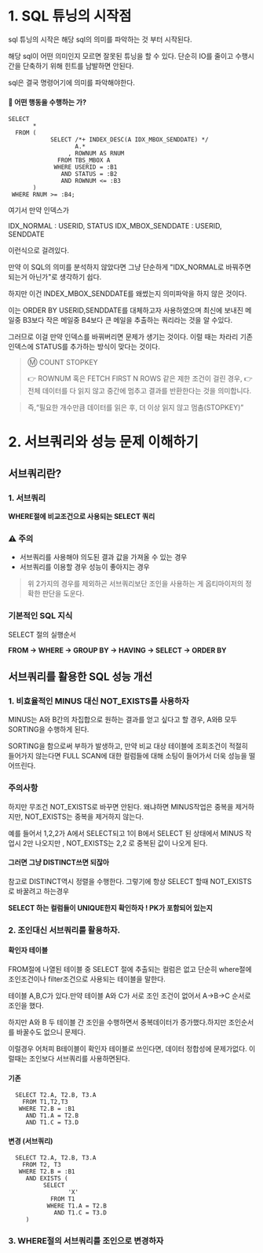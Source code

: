 # 1. SQL 튜닝의 시작점 

sql 튜닝의 시작은 해당 sql의 의미를 파악하는 것 부터 시작된다.

해당 sql이 어떤 의미인지 모르면 잘못된 튜닝을 할 수 있다. 단순히 IO를 줄이고 수행시간을 단축하기 위해 힌트를 남발하면 안된다.

sql은 결국 명령어기에 의미를 파악해야한다.

#### 🚩 어떤 행동을 수행하는 가?

```oracle
SELECT 
       *
  FROM (
            SELECT /*+ INDEX_DESC(A IDX_MBOX_SENDDATE) */
                   A.*
                 , ROWNUM AS RNUM
              FROM TBS_MBOX A 
             WHERE USERID = :B1
               AND STATUS = :B2
               AND ROWNUM <= :B3
       )
 WHERE RNUM >= :B4;
```

여기서 만약 인덱스가 

IDX_NORMAL : USERID, STATUS 
IDX_MBOX_SENDDATE : USERID, SENDDATE 

이런식으로 걸려있다.

만약 이 SQL의 의미를 분석하지 않았다면 그냥 단순하게 "IDX_NORMAL로 바꿔주면 되는거 아닌가"로 생각하기 쉽다.

하지만 이건 INDEX_MBOX_SENDDATE를 왜썼는지 의미파악을 하지 않은 것이다.

이는 ORDER BY USERID,SENDDATE를 대체하고자 사용하였으며 최신에 보내진 메일중 B3보다 작은 메일중 B4보다 큰 메일을 추출하는 쿼리라는 것을 알 수있다.

그러므로 이걸 만약 인덱스를 바꿔버리면 문제가 생기는 것이다.
이럴 때는 차라리 기존 인덱스에 STATUS를 추가하는 방식이 맞다는 것이다.

> Ⓜ️ COUNT STOPKEY 
>
> 👉 ROWNUM 혹은 FETCH FIRST N ROWS 같은 제한 조건이 걸린 경우,
> 👉 전체 데이터를 다 읽지 않고 중간에 멈추고 결과를 반환한다는 것을 의미합니다.

> 즉,“필요한 개수만큼 데이터를 읽은 후, 더 이상 읽지 않고 멈춤(STOPKEY)”

# 2. 서브쿼리와 성능 문제 이해하기

## 서브쿼리란?

### 1. 서브쿼리

**WHERE절에 비교조건으로 사용되는 SELECT 쿼리**

### ⚠️ 주의

- 서브쿼리를 사용해야 의도된 결과 값을 가져올 수 있는 경우
- 서브쿼리를 이용할 경우 성능이 좋아지는 경우

>위 2가지의 경우를 제외하곤 서브쿼리보단 조인을 사용하는 게 옵티마이저의 정확한 판단을 도운다.

### 기본적인 SQL 지식 

SELECT 절의 실행순서

**FROM -> WHERE -> GROUP BY -> HAVING -> SELECT -> ORDER BY**

## 서브쿼리를 활용한 SQL 성능 개선

### 1. 비효율적인 MINUS 대신 NOT_EXISTS를 사용하자

MINUS는 A와 B간의 차집합으로 원하는 결과를 얻고 싶다고 할 경우, A와B 모두 SORTING을 수행하게 된다.

SORTING을 함으로써 부하가 발생하고, 만약 비교 대상 테이블에 조회조건이 적절히 들어가지 않는다면 FULL SCAN에 대한 컬럼들에 대해 
소팅이 들어가서 더욱 성능을 떨어뜨린다.

### 주의사항

하지만 무조건 NOT_EXISTS로 바꾸면 안된다. 왜냐하면 MINUS작업은 중복을 제거하지만, NOT_EXISTS는 중복을 제거하지 않는다.

예를 들어서 1,2,2가 A에서 SELECT되고 1이 B에서 SELECT 된 상태에서 MINUS 작업시 2만 나오지만 , NOT_EXISTS는 2,2 로 중복된 값이 나오게 된다.

#### 그러면 그냥 DISTINCT쓰면 되잖아

참고로 DISTINCT역시 정렬을 수행한다. 그렇기에 항상 SELECT 할때 NOT_EXISTS로 바꿀려고 하는경우

**SELECT 하는 컬럼들이 UNIQUE한지 확인하자 ! PK가 포함되어 있는지**


### 2. 조인대신 서브쿼리를 활용하자.

#### 확인자 테이블

FROM절에 나열된 테이블 중 SELECT 절에 추출되는 컬럼은 없고 단순히 where절에 조인조건이나 filter조건으로 사용되는 테이블을 말한다.

테이블 A,B,C가 있다.만약 테이블 A와 C가 서로 조인 조건이 없어서 A->B->C 순서로 조인을 했다.

하지만 A와 B 두 테이블 간 조인을 수행하면서 중복데이터가 증가했다.하지만 조인순서를 바꿀수도 없으니 문제다.

이럴경우 어처피 B테이블이 확인자 테이블로 쓰인다면, 데이터 정합성에 문제가없다. 이럴때는 조인보다 서브쿼리를 사용하면된다.

#### 기존
```oracle
  SELECT T2.A, T2.B, T3.A
    FROM T1,T2,T3 
   WHERE T2.B = :B1
     AND T1.A = T2.B
     AND T1.C = T3.D
```

#### 변경 (서브쿼리)
```oracle
  SELECT T2.A, T2.B, T3.A
    FROM T2, T3 
   WHERE T2.B = :B1
     AND EXISTS (
          SELECT 
                 'X'
            FROM T1
           WHERE T1.A = T2.B
             AND T1.C = T3.D 
     )
```
### 3. WHERE절의 서브쿼리를 조인으로 변경하자 



